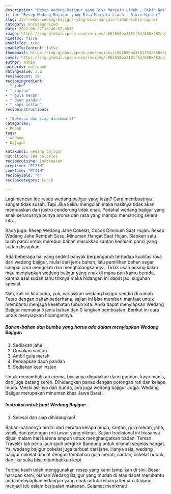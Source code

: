 ```yaml
---
description: "Resep Wedang Bajigur yang Bisa Manjain Lidah , Bikin Ngiler"
title: "Resep Wedang Bajigur yang Bisa Manjain Lidah , Bikin Ngiler"
slug: 387-resep-wedang-bajigur-yang-bisa-manjain-lidah-bikin-ngiler
category: Uncategorized
date: 2022-06-27T16:40:57.801Z
image: https://img-global.cpcdn.com/recipes/c062650ba3101f53/680x482cq70/wedang-bajigur-foto-resep-utama.jpg
hideToc: false
enableToc: true
enableTocContent: false
thumbnail: https://img-global.cpcdn.com/recipes/c062650ba3101f53/680x482cq70/wedang-bajigur-foto-resep-utama.jpg
cover: https://img-global.cpcdn.com/recipes/c062650ba3101f53/680x482cq70/wedang-bajigur-foto-resep-utama.jpg
author: Admin
authorAv: notfound
ratingvalue: 3.6
reviewcount: 18
recipeingredient:
- " jahe"
- " santan"
- " gula merah"
- " daun pandan"
- " kopi instan"
recipeinstructions:

- "Selesai dan siap dinikmati!"
categories:
- Resep
tags:
- wedang
- bajigur

katakunci: wedang bajigur 
nutrition: 284 calories
recipecuisine: Indonesian
preptime: "PT23M"
cooktime: "PT41M"
recipeyield: "4"
recipecategory: Lunch

---
```



Lagi mencari ide resep wedang bajigur yang lezat? Cara membuatnya sangat tidak susah. Tapi Jika keliru mengolah maka hasilnya tidak akan memuaskan dan justru cenderung tidak enak. Padahal wedang bajigur yang enak seharusnya punya aroma dan rasa yang mampu memancing selera kita.


Baca juga: Resep Wedang Jahe Cokelat, Cocok Diminum Saat Hujan. Resep Wedang Jahe Rempah Susu, Minuman Hangat Saat Hujan. Siapkan satu buah panci untuk merebus bahan,masukkan santan kedalam panci yang sudah disiapkan.

Ada beberapa hal yang sedikit banyak berpengaruh terhadap kualitas rasa dari wedang bajigur, mulai dari jenis bahan, lalu pemilihan bahan segar sampai cara mengolah dan menghidangkannya. Tidak usah pusing kalau mau menyiapkan wedang bajigur yang enak di mana pun kamu berada, karena asal sudah tahu triknya maka hidangan ini dapat jadi suguhan spesial.


Nah, kali ini kita coba, yuk, variasikan wedang bajigur sendiri di rumah. Tetap dengan bahan sederhana, sajian ini bisa memberi manfaat untuk membantu menjaga kesehatan tubuh kita. Anda dapat menyiapkan Wedang Bajigur memakai 5 jenis bahan dan 0 langkah pembuatan. Berikut ini cara untuk menyiapkan hidangannya.

<!--inarticleads1-->

##### Bahan-bahan dan bumbu yang harus ada dalam menyiapkan Wedang Bajigur:

1. Sediakan  jahe
1. Gunakan  santan
1. Ambil  gula merah
1. Persiapkan  daun pandan
1. Sediakan  kopi instan


Untuk menambahkan aroma, biasanya digunakan daun pandan, kayu manis, dan juga batang sereh. Dihidangkan panas dengan potongan roti dan kelapa muda. Meski aslinya dari Sunda, ada juga wedang bajigur Jogja. Wedang Bajigur merupakan minuman khas Jawa Barat. 

<!--inarticleads2-->

##### Instruksi untuk buat Wedang Bajigur:


1. Selesai dan siap dihidangkan!

Bahan-bahannya terdiri dari serutan kelapa muda, santan, gula merah, jahe, vanili, dan potongan roti tawar yang nikmat. Sajian tradisional ini biasanya dijual malam hari karena ampuh untuk menghangatkan badan. Teman Traveler tak perlu jauh-jauh pergi ke Bandung untuk nikmati segelas hangat. Ya, wedang bajigur cokelat juga terbuat dari jahe. Hanya saja, wedang bajigur cokelat dibuat dengan tambahan gula merah, santan, cokelat bubuk, dan jika suka bisa ditambahkan kopi. 

Terima kasih telah menggunakan resep yang kami tampilkan di sini. Besar harapan kami, olahan Wedang Bajigur yang mudah di atas dapat membantu anda menyiapkan hidangan yang enak untuk keluarga/teman ataupun menjadi ide dalam berjualan makanan. Selamat menikmati
